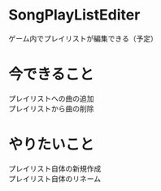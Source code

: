 # SongPlayListEditer
ゲーム内でプレイリストが編集できる（予定）

# 今できること  
プレイリストへの曲の追加  
プレイリストから曲の削除  
# やりたいこと  
プレイリスト自体の新規作成  
プレイリスト自体のリネーム  
